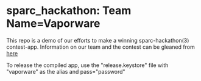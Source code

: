 sparc_hackathon:
Team Name=Vaporware
===============
This repo is a demo of our efforts to make a winning sparc-hackathon(3) contest-app.  Information on our team and the contest can be gleaned from <a href="https://groups.google.com/forum/?nomobile=true#!forum/sparc_hackathon_csclug">here</a>

To release the compiled app, use the "release.keystore" file with "vaporware" as the alias and pass="password"
